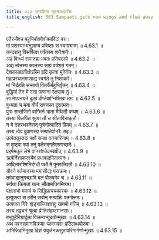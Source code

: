 ```yaml
---
title: ०६३ सम्पातिना नूतनपक्षप्राप्तिः
title_english: 063 Sampaati gets new wings and flew away

---
```

<div class="audioEmbed"  caption="श्रीराम-हरिसीताराममूर्ति-घनपाठिभ्यां वचनम्" src="https://archive.org/download/Ramayana-recitation-Sriram-harisItArAmamUrti-Ghanapaati-v2/Kanda_4/Kanda_4_KSK-063-Sampaati_gets_new_wings_and_flew_away.mp3"></div>

  
एतैरन्यैश्च बहुभिर्वाक्यैर्वाक्यविदां वरः।  
मां प्रशस्याभ्यनुज्ञाप्य प्रविष्टाः स स्वमाश्रमम् ॥ 4.63.1 ॥   
कन्दरात्तु विसर्पित्वा पर्वतस्य शनैःशनैः।  
अहं विन्ध्यं समारुह्य भवतः प्रतिपालये ॥ 4.63.2 ॥   
अद्य त्वेतस्य कालस्य साग्रं वर्षशतं गतम्।  
देशकालप्रतीक्षोऽस्मि हृदि कृत्वा मुनेर्वचः ॥ 4.63.3 ॥   
महाप्रस्थानमासाद्य स्वर्गते तु निशाकरे।  
मां निर्दहति सन्तापो वितर्कैर्बहुभिर्वृतम् ॥ 4.63.4 ॥   
बुद्धिर्या तेन मे दत्ता प्राणानां रक्षणाय तु।  
सा मेऽपनयते दुःखं दीप्तेवाग्निशिखा तमः ॥ 4.63.5 ॥   
बुध्यता च मया वीर्यं रावणस्य दुरात्मनः।  
पुत्रः सन्तर्जितो वाग्भिर्न त्राता मैथिली कथम् ॥ 4.63.6 ॥   
तस्या विलपितं श्रुत्वा तौ च सीताविनाकृतौ।  
न मे दशरथस्नेहात् पुत्रेणोत्पादितं प्रियम् ॥ 4.63.7 ॥   
तस्य त्वेवं ब्रुवाणस्य सम्पातेर्वानरैः सह।  
उत्पेततुस्तदा पक्षौ समक्षं वनचारिणाम् ॥ 4.63.8 ॥   
स दृष्ट्वा स्वां तनुं पक्षैरुद्गतैररुणच्छदैः।  
प्रहर्षमतुलं लेभे वानरांश्चेदमब्रवीत् ॥ 4.63.9 ॥   
ऋषेर्निशाकरस्यैव प्रभावादमितात्मनः।  
आदित्यरश्मिनिर्दग्धौ पक्षौ मे पुनरुत्थितौ ॥ 4.63.10 ॥   
यौवने वर्तमानस्य ममासीद्यः पराक्रमः।  
तमेवाद्यानुगच्छामि बलं पौरुषमेव च ॥ 4.63.11 ॥   
सर्वथा क्रियतां यत्नः सीतामधिगमिष्यथ।  
पक्षलाभो ममायं वः सिद्धिप्रत्ययकारकः ॥ 4.63.12 ॥   
इत्युक्त्वा स हरीन् सर्वान् सम्पातिः पतगोत्तमः।  
उत्पपात गिरेः शृङ्गाज्जिज्ञासुः खगमो गतिम् ॥ 4.63.13 ॥   
तस्य तद्वचनं श्रुत्वा प्रीतिसंहृष्टमानसाः।  
बभूवुर्हरिशार्दूला विक्रमाभ्युदयोन्मुखाः ॥ 4.63.14 ॥   
अथ पवनसमानविक्रमाः प्लवगवराः प्रतिलब्धपौरुषाः।  
अभिजिदभिमुखा दिशं ययुर्जनकसुतापरिमार्गणोन्मुखाः ॥ 4.63.15 ॥   